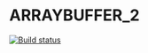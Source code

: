 # ARRAYBUFFER_2

[![Build status](https://ci.appveyor.com/api/projects/status/jeis65ac2u26unp8/branch/main?svg=true)](https://ci.appveyor.com/project/ustasnov/arraybuffer-2/branch/main)
